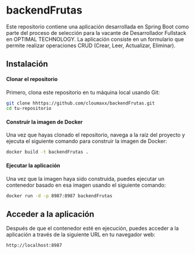 
# backendFrutas
 Este repositorio contiene una aplicación desarrollada en Spring Boot como parte del proceso de selección para la vacante de Desarrollador Fullstack en OPTIMAL TECHNOLOGY. La aplicación consiste en un formulario que permite realizar operaciones CRUD (Crear, Leer, Actualizar, Eliminar).

## Instalación 

#### Clonar el repositorio
Primero, clona este repositorio en tu máquina local usando Git:

```bash
git clone hhttps://github.com/cloumaxx/backendFrutas.git
cd tu-repositorio
```

#### Construir la imagen de Docker

Una vez que hayas clonado el repositorio, navega a la raíz del proyecto y ejecuta el siguiente comando para construir la imagen de Docker:
```bash
docker build -t backendFrutas .

```
#### Ejecutar la aplicación
Una vez que la imagen haya sido construida, puedes ejecutar un contenedor basado en esa imagen usando el siguiente comando:

```bash 
docker run -d -p 8987:8987 backendFrutas

```
## Acceder a la aplicación

Después de que el contenedor esté en ejecución, puedes acceder a la aplicación a través de la siguiente URL en tu navegador web:
```bash 
http://localhost:8987

```


